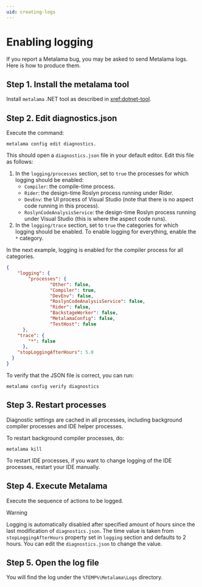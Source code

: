 ```yaml
---
uid: creating-logs
---
```


# Enabling logging

If you report a Metalama bug, you may be asked to send Metalama logs. Here is how to produce them.


## Step 1. Install the metalama tool

Install `metalama` .NET tool as described in <xref:dotnet-tool>.

## Step 2. Edit diagnostics.json

Execute the command:

```
metalama config edit diagnostics.
```

This should open a `diagnostics.json` file in your default editor. Edit this file as follows:

1. In the `logging/processes` section, set to `true` the processes for which logging should be enabled:
    * `Compiler`: the compile-time process.
    * `Rider`: the design-time Roslyn process running under Rider.
    * `DevEnv`: the UI process of Visual Studio (note that there is no aspect code running in this process).
    * `RoslynCodeAnalysisService`: the design-time Roslyn process running under Visual Studio (this is where the aspect code runs).
2. In the `logging/trace` section, set to `true` the categories for which logging should be enabled. To enable logging for everything, enable the `*` category.

In the next example, logging is enabled for the compiler process for all categories.


```json
{
    "logging": {
        "processes": {
                "Other": false,
                "Compiler": true,
                "DevEnv": false,
                "RoslynCodeAnalysisService": false,
                "Rider": false,
                "BackstageWorker": false,
                "MetalamaConfig": false,
                "TestHost": false
      },
    "trace": {
        "*": false
      },
    "stopLoggingAfterHours": 5.0
  }
}
```

To verify that the JSON file is correct, you can run:

```
metalama config verify diagnostics
```

## Step 3. Restart processes

Diagnostic settings are cached in all processes, including background compiler processes and IDE helper processes.

To restart background compiler processes, do:

```
metalama kill

```
To restart IDE processes, if you want to change logging of the IDE processes, restart your IDE manually.


## Step 4. Execute Metalama

Execute the sequence of actions to be logged.

> [!WARNING]
> Logging is automatically disabled after specified amount of hours since the last modification of `diagnostics.json`. The time value is taken from `stopLoggingAfterHours` property set in `logging` section and defaults to 2 hours. You can edit the `diagnostics.json` to change the value.

## Step 5. Open the log file

You will find the log under the `%TEMP%\Metalama\Logs` directory.